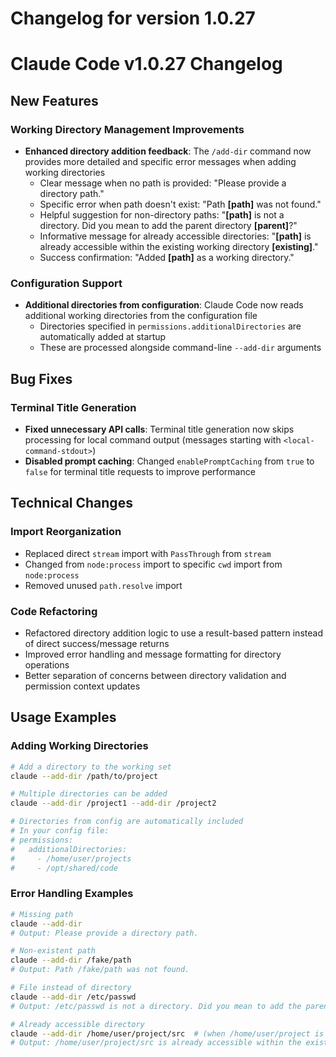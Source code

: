 # Changelog for version 1.0.27

# Claude Code v1.0.27 Changelog

## New Features

### Working Directory Management Improvements
- **Enhanced directory addition feedback**: The `/add-dir` command now provides more detailed and specific error messages when adding working directories
  - Clear message when no path is provided: "Please provide a directory path."
  - Specific error when path doesn't exist: "Path **[path]** was not found."
  - Helpful suggestion for non-directory paths: "**[path]** is not a directory. Did you mean to add the parent directory **[parent]**?"
  - Informative message for already accessible directories: "**[path]** is already accessible within the existing working directory **[existing]**."
  - Success confirmation: "Added **[path]** as a working directory."

### Configuration Support
- **Additional directories from configuration**: Claude Code now reads additional working directories from the configuration file
  - Directories specified in `permissions.additionalDirectories` are automatically added at startup
  - These are processed alongside command-line `--add-dir` arguments

## Bug Fixes

### Terminal Title Generation
- **Fixed unnecessary API calls**: Terminal title generation now skips processing for local command output (messages starting with `<local-command-stdout>`)
- **Disabled prompt caching**: Changed `enablePromptCaching` from `true` to `false` for terminal title requests to improve performance

## Technical Changes

### Import Reorganization
- Replaced direct `stream` import with `PassThrough` from `stream`
- Changed from `node:process` import to specific `cwd` import from `node:process`
- Removed unused `path.resolve` import

### Code Refactoring
- Refactored directory addition logic to use a result-based pattern instead of direct success/message returns
- Improved error handling and message formatting for directory operations
- Better separation of concerns between directory validation and permission context updates

## Usage Examples

### Adding Working Directories
```bash
# Add a directory to the working set
claude --add-dir /path/to/project

# Multiple directories can be added
claude --add-dir /project1 --add-dir /project2

# Directories from config are automatically included
# In your config file:
# permissions:
#   additionalDirectories:
#     - /home/user/projects
#     - /opt/shared/code
```

### Error Handling Examples
```bash
# Missing path
claude --add-dir
# Output: Please provide a directory path.

# Non-existent path
claude --add-dir /fake/path
# Output: Path /fake/path was not found.

# File instead of directory
claude --add-dir /etc/passwd
# Output: /etc/passwd is not a directory. Did you mean to add the parent directory /etc?

# Already accessible directory
claude --add-dir /home/user/project/src  # (when /home/user/project is already added)
# Output: /home/user/project/src is already accessible within the existing working directory /home/user/project.
```
